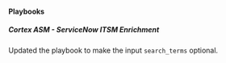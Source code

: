 
#### Playbooks

##### Cortex ASM - ServiceNow ITSM Enrichment

Updated the playbook to make the input `search_terms` optional.